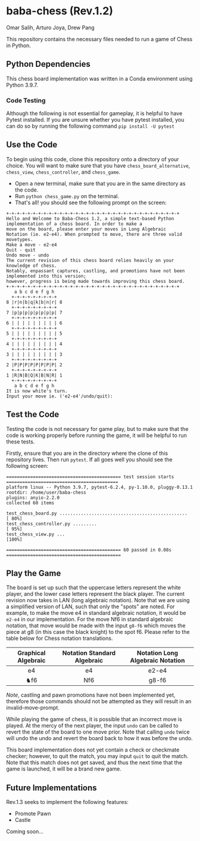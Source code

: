 # baba-chess (Rev.1.2)
Omar Salih, Arturo Joya, Drew Pang

This repository contains the necessary files needed to run a game of Chess in Python.

## Python Dependencies
This chess board implementation was written in a Conda environment using Python 3.9.7.

### Code Testing
Although the following is not essential for gameplay, it is helpful to have Pytest installed. If you are unsure whether you have pytest installed, you can do so by running the following command `pip install -U pytest`

## Use the Code
To begin using this code, clone this repository onto a directory of your choice. You will want to make sure that you have `chess_board_alternative`, `chess_view`, `chess_controller`, and `chess_game`.
- Open a new terminal, make sure that you are in the same directory as the code.
- Run `python chess_game.py` on the terminal.
- That's all! you should see the following prompt on the screen:
```
+-+-+-+-+-+-+-+-+-+-+-+-+-+-+-+-+-+-+-+-+-+-+-+-+-+-+-+-+-+-+-+-+
Hello and Welcome to Baba-Chess 1.2, a simple text-based Python
implementation of a chess board. In order to make a
move on the board, please enter your moves in Long Algebraic
Notation (ie. e2-e4). When prompted to move, there are three valid movetypes.
Make a move - e2-e4
Quit - quit
Undo move - undo
The current revision of this chess board relies heavily on your knowledge of chess.
Notably, enpassant captures, castling, and promotions have not been implemented into this version;
however, progress is being made towards improving this chess board.
+-+-+-+-+-+-+-+-+-+-+-+-+-+-+-+-+-+-+-+-+-+-+-+-+-+-+-+-+-+-+-+-+
   a b c d e f g h
  +-+-+-+-+-+-+-+-+
8 |r|n|b|q|k|b|n|r| 8
  +-+-+-+-+-+-+-+-+
7 |p|p|p|p|p|p|p|p| 7
  +-+-+-+-+-+-+-+-+
6 | | | | | | | | | 6
  +-+-+-+-+-+-+-+-+
5 | | | | | | | | | 5
  +-+-+-+-+-+-+-+-+
4 | | | | | | | | | 4
  +-+-+-+-+-+-+-+-+
3 | | | | | | | | | 3
  +-+-+-+-+-+-+-+-+
2 |P|P|P|P|P|P|P|P| 2
  +-+-+-+-+-+-+-+-+
1 |R|N|B|Q|K|B|N|R| 1
  +-+-+-+-+-+-+-+-+
   a b c d e f g h
It is now white's turn.
Input your move ie. ('e2-e4'/undo/quit):
```

## Test the Code
Testing the code is not necessary for game play, but to make sure that the code is working properly before running the game, it will be helpful to run these tests.

Firstly, ensure that you are in the directory where the clone of this repository lives. Then run `pytest`. If all goes well you should see the following screen:
```
=========================================== test session starts ==========================================
platform linux -- Python 3.9.7, pytest-6.2.4, py-1.10.0, pluggy-0.13.1
rootdir: /home/user/baba-chess
plugins: anyio-2.2.0
collected 60 items

test_chess_board.py ................................................                                [ 80%]
test_chess_controller.py .........                                                                  [ 95%]
test_chess_view.py ...                                                                              [100%]

=========================================== 60 passed in 0.08s ===========================================
```

## Play the Game
The board is set up such that the uppercase letters represent the white player, and the lower case letters represent the black player. The current revision now takes in LAN (long algebraic notation). Note that we are using a simplified version of LAN, such that only the "spots" are noted. For example, to make the move e4 in standard algebraic notation, it would be `e2-e4` in our implementation. For the move Nf6 in standard algebraic notation, that move would be made with the input `g8-f6` which moves the piece at g8 (in this case the black knight) to the spot f6. Please refer to the table below for Chess notation translations.

|Graphical Algebraic|Notation Standard Algebraic|Notation Long Algebraic Notation|
|:-----------------:|:-------------------------:|:------------------------------:|
|e4|e4|e2-e4|
|♞f6|Nf6|g8-f6|

*Note*, castling and pawn promotions have not been implemented yet, therefore those commands should not be attempted as they will result in an invalid-move-prompt.

While playing the game of chess, it is possible that an incorrect move is played. At the mercy of the next player, the input `undo` can be called to revert the state of the board to one move prior. Note that calling `undo` twice will undo the undo and revert the board back to how it was before the undo.

This board implementation does not yet contain a check or checkmate checker; however, to quit the match, you may input `quit` to quit the match. Note that this match does not get saved, and thus the next time that the game is launched, it will be a brand new game.

## Future Implementations
Rev.1.3 seeks to implement the following features:
- Promote Pawn
- Castle

Coming soon...